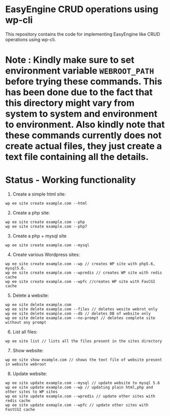 # EasyEngine CRUD operations using wp-cli

This repository contains the code for implementing EasyEngine like CRUD operations using wp-cli.         

# Note : Kindly make sure to set environment variable `WEBROOT_PATH` before trying these commands. This has been done due to the fact that this directory might vary from system to system and environment to environment. Also kindly note that these commands currently does not create actual files, they just create a text file containing all the details.

# Status - Working functionality

1. Create a simple html site:
```
wp ee site create example.com --html 
```

2. Create a php site:
```
wp ee site create example.com --php
wp ee site create example.com --php7
```

3. Create a php + mysql site
```
wp ee site create example.com --mysql
```
4. Create various Wordpress sites:
```
wp ee site create example.com --wp // creates WP site with php5.6, mysql5.6.
wp ee site create example.com --wpredis // creates WP site with redis cache
wp ee site create example.com --wpfc //creates WP site with FasCGI cache
```
5. Delete a website:
```
wp ee site delete example.com
wp ee site delete example.com --files // deletes wesite webrot only
wp ee site delete example.com --db // deletes DB of website only
wp ee site delete example.com --no-prompt // deletes complete site without any prompt
```

6. List all files:
```
wp ee site list // lists all the files present in the sites directory
```
7. Show website:
```
wp ee site show example.com // shows the text file of website present in website webroot
```
8. Update website:
```
wp ee site update example.com --mysql // update website to mysql 5.6 
wp ee site update example.com --wp // updating plain html,php and other sites to WP sites
wp ee site update example.com --wpredis // update other sites with redis cache
wp ee site update exmaple.com --wpfc // update other sites with FastCGI cache
```


